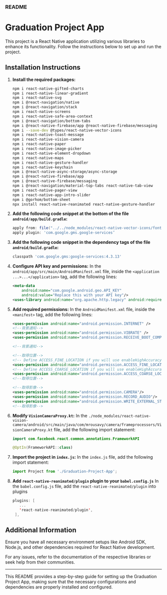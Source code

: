 ### README

# Graduation Project App

This project is a React Native application utilizing various libraries to enhance its functionality. Follow the instructions below to set up and run the project.

## Installation Instructions

1. **Install the required packages:**
   ```sh
   npm i react-native-gifted-charts
   npm i react-native-linear-gradient
   npm i react-native-svg
   npm i @react-navigation/native
   npm i @react-navigation/stack
   npm i react-native-screens
   npm i react-native-safe-area-context
   npm i @react-navigation/bottom-tabs
   npm i @react-native-firebase/app @react-native-firebase/messaging
   npm i --save-dev @types/react-native-vector-icons
   npm i react-native-toast-message
   npm i react-native-vision-camera
   npm i react-native-paper
   npm i react-native-image-picker
   npm i react-native-element-dropdown
   npm i react-native-maps
   npm i react-native-gesture-handler
   npm i react-native-keychain
   npm i @react-native-async-storage/async-storage
   npm i @react-native-firebase/app
   npm i @react-native-firebase/messaging
   npm i @react-navigation/material-top-tabs react-native-tab-view
   npm i react-native-pager-view
   npm i react-native-app-intro-slider
   npm i @gorhom/bottom-sheet
   npx install react-native-reanimated react-native-gesture-handler
   ```

2. **Add the following code snippet at the bottom of the file `android/app/build.gradle`:**
   ```gradle
   apply from: file("../../node_modules/react-native-vector-icons/fonts.gradle")
   apply plugin: 'com.google.gms.google-services’
   ```
3. **Add the following code snippet in the dependency tags of the file `android/build.gradle`:**
   ```gradle
   classpath 'com.google.gms:google-services:4.3.13'
   ```

4. **Configure API key and permissions:**
   In the `android/app/src/main/AndroidManifest.xml` file, inside the `<application ...>...</application>` tag, add the following lines:
   ```xml
   <meta-data
       android:name="com.google.android.geo.API_KEY"
       android:value="Replace this with your API key"/>
   <uses-library android:name="org.apache.http.legacy" android:required="false"/>
   ```

5. **Add required permissions:**
   In the `AndroidManifest.xml` file, inside the `<manifest>` tag, add the following lines:
   ```xml
   <uses-permission android:name="android.permission.INTERNET" />
   <!--背景通知-->
   <uses-permission android:name="android.permission.VIBRATE" />
   <uses-permission android:name="android.permission.RECEIVE_BOOT_COMPLETED" />
   
   <!--背景通知-->

   <!--取得位置-->
   <!-- Define ACCESS_FINE_LOCATION if you will use enableHighAccuracy=true  -->
   <uses-permission android:name="android.permission.ACCESS_FINE_LOCATION"/>
   <!-- Define ACCESS_COARSE_LOCATION if you will use enableHighAccuracy=false  -->
   <uses-permission android:name="android.permission.ACCESS_COARSE_LOCATION"/>
   <!--取得位置-->

   <!--取得影像-->
   <uses-permission android:name="android.permission.CAMERA"/>
   <uses-permission android:name="android.permission.RECORD_AUDIO"/>
   <uses-permission android:name="android.permission.WRITE_EXTERNAL_STORAGE"/>
   <!--取得影像-->
   ```

6. **Modify `VisionCameraProxy.kt`:**
   In the `./node_modules/react-native-vision-camera/android/src/main/java/com/mrousavy/camera/frameprocessors/VisionCameraProxy.kt` file, add the following import statement:
   ```kotlin
   import com.facebook.react.common.annotations.FrameworkAPI

   @OptIn(FrameworkAPI::class)
   ```

7. **Import the project in `index.js`:**
   In the `index.js` file, add the following import statement:
   ```javascript
   import Project from './Graduation-Project-App';
   ```
8. **Add `react-native-reanimated/plugin` plugin to your `babel.config.js`**
   In the `babel.config.js` file, add the `react-native-reanimated/plugin` into plugins 
   ```kotlin
   plugins: [
      ...
      'react-native-reanimated/plugin',
    ],
   ```


## Additional Information

Ensure you have all necessary environment setups like Android SDK, Node.js, and other dependencies required for React Native development.

For any issues, refer to the documentation of the respective libraries or seek help from their communities.

---

This README provides a step-by-step guide for setting up the Graduation Project App, making sure that the necessary configurations and dependencies are properly installed and configured.

